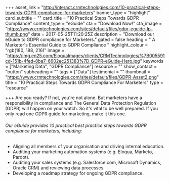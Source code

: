 +++
asset_link = "http://interact.crmtechnologies.com/10-practical-steps-towards-GDPR-compliance-for-marketers"
banner_type = "highlight"
card_subtitle = ""
card_title = "10 Practical Steps Towards GDPR Compliance"
content_type = "eGuide"
cta = "Download Now!"
cta_image = "https://www.crmtechnologies.com/sites/default/files/gdpr-eguide-lp-thumb.png"
date = 2017-05-25T11:20:25Z
description = "Download our eGuide to GDPR compliance for Marketers."
gated = false
heading = " A Marketer's Essential  Guide to GDPR Compliance "
highlight_colour = "rgb(180, 188, 216)"
image = "https://img.en25.com/EloquaImages/clients/CRMTechnologies/%7B005591cd-151b-4fed-8ba7-6602ec251383%7D_GDPR-eGuide-Hero.jpg"
keywords = ["Marketing Data", "GDPR Compliance"]
resource = ""
show_contact = "button"
subheading = ""
tags = ["Data"]
testimonial = ""
thumbnail = "https://www.crmtechnologies.com/sites/default/files/GDPR-Asset2.png"
title = "10 Practical Steps Towards GDPR Compliance For Marketers"
type = "resource"

+++
Are you ready? If not, you're not alone. But marketers have a responsibility in compliance and The General Data Protection Regulation (GDPR) will happen on your watch. So it's vital to be well prepared. If you only read one GDPR guide for marketing, make it this one.

###### Our eGuide provides 10 practical best practice steps towards GDPR compliance for marketers, including:

* Aligning all members of your organisation and driving internal education.
* Auditing your marketing automation systems (e.g. Eloqua, Marketo, Pardot).
* Auditing your sales systems (e.g. Salesforce.com, Microsoft Dynamics, Oracle CRM) and reviewing data processes.
* Developing a roadmap strategy for ongoing GDPR compliance.